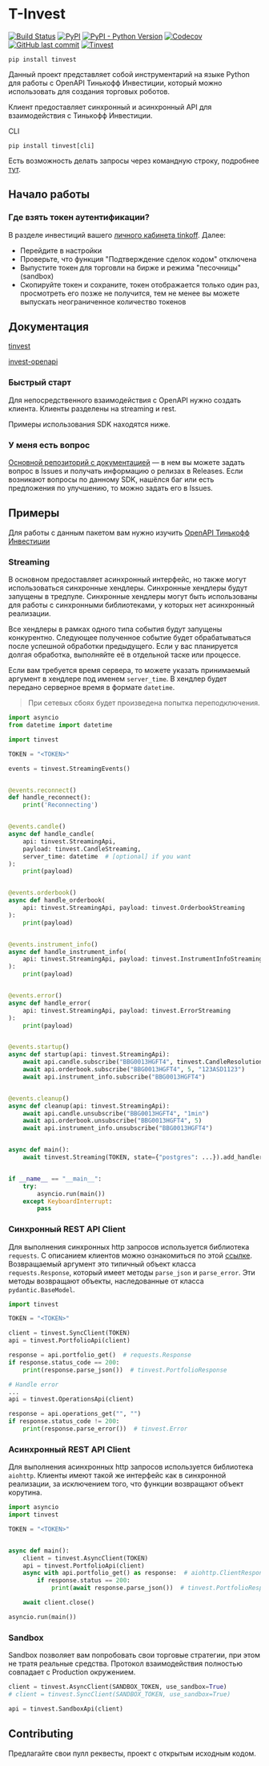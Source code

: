 # T-Invest

[![Build Status](https://api.travis-ci.com/daxartio/tinvest.svg?branch=master)](https://travis-ci.com/daxartio/tinvest)
[![PyPI](https://img.shields.io/pypi/v/tinvest)](https://pypi.org/project/tinvest/)
[![PyPI - Python Version](https://img.shields.io/pypi/pyversions/tinvest)](https://www.python.org/downloads/)
[![Codecov](https://img.shields.io/codecov/c/github/daxartio/tinvest)](https://travis-ci.com/daxartio/tinvest)
[![GitHub last commit](https://img.shields.io/github/last-commit/daxartio/tinvest)](https://github.com/daxartio/tinvest)
[![Tinvest](https://img.shields.io/github/stars/daxartio/tinvest?style=social)](https://github.com/daxartio/tinvest)

```
pip install tinvest
```

Данный проект представляет собой инструментарий на языке Python для работы с OpenAPI Тинькофф Инвестиции, который можно использовать для создания торговых роботов.

Клиент предоставляет синхронный и асинхронный API для взаимодействия с Тинькофф Инвестиции.

CLI

```
pip install tinvest[cli]
```

Есть возможность делать запросы через командную строку, подробнее [тут](https://daxartio.github.io/tinvest/).

## Начало работы

### Где взять токен аутентификации?

В разделе инвестиций вашего [личного кабинета tinkoff](https://www.tinkoff.ru/invest/). Далее:

* Перейдите в настройки
* Проверьте, что функция "Подтверждение сделок кодом" отключена
* Выпустите токен для торговли на бирже и режима "песочницы" (sandbox)
* Скопируйте токен и сохраните, токен отображается только один раз, просмотреть его позже не получится, тем не менее вы можете выпускать неограниченное количество токенов

## Документация

[tinvest](https://daxartio.github.io/tinvest/)

[invest-openapi](https://tinkoffcreditsystems.github.io/invest-openapi/)

### Быстрый старт

Для непосредственного взаимодействия с OpenAPI нужно создать клиента. Клиенты разделены на streaming и rest.

Примеры использования SDK находятся ниже.

### У меня есть вопрос

[Основной репозиторий с документацией](https://github.com/TinkoffCreditSystems/invest-openapi/) — в нем вы можете задать вопрос в Issues и получать информацию о релизах в Releases.
Если возникают вопросы по данному SDK, нашёлся баг или есть предложения по улучшению, то можно задать его в Issues.

## Примеры

Для работы с данным пакетом вам нужно изучить [OpenAPI Тинькофф Инвестиции](https://tinkoffcreditsystems.github.io/invest-openapi/swagger-ui/)

### Streaming

В основном предоставляет асинхронный интерфейс,
но также могут использоваться синхронные хендлеры.
Синхронные хендлеры будут запущены в тредпуле.
Синхронные хендлеры могут быть использованы для работы с синхронными библиотеками,
у которых нет асинхронный реализации.

Все хендлеры в рамках одного типа события будут запущены конкурентно.
Следующее полученное событие будет обрабатываться после успешной обработки предыдущего.
Если у вас планируется долгая обработка, выполняйте её в отдельной таске или процессе.

Если вам требуется время сервера, то можете указать принимаемый аргумент в хендлере под именем `server_time`.
В хендлер будет передано серверное время в формате `datetime`.

> При сетевых сбоях будет произведена попытка переподключения.

```python
import asyncio
from datetime import datetime

import tinvest

TOKEN = "<TOKEN>"

events = tinvest.StreamingEvents()


@events.reconnect()
def handle_reconnect():
    print('Reconnecting')


@events.candle()
async def handle_candle(
    api: tinvest.StreamingApi,
    payload: tinvest.CandleStreaming,
    server_time: datetime  # [optional] if you want
):
    print(payload)


@events.orderbook()
async def handle_orderbook(
    api: tinvest.StreamingApi, payload: tinvest.OrderbookStreaming
):
    print(payload)


@events.instrument_info()
async def handle_instrument_info(
    api: tinvest.StreamingApi, payload: tinvest.InstrumentInfoStreaming
):
    print(payload)


@events.error()
async def handle_error(
    api: tinvest.StreamingApi, payload: tinvest.ErrorStreaming
):
    print(payload)


@events.startup()
async def startup(api: tinvest.StreamingApi):
    await api.candle.subscribe("BBG0013HGFT4", tinvest.CandleResolution.min1)
    await api.orderbook.subscribe("BBG0013HGFT4", 5, "123ASD1123")
    await api.instrument_info.subscribe("BBG0013HGFT4")


@events.cleanup()
async def cleanup(api: tinvest.StreamingApi):
    await api.candle.unsubscribe("BBG0013HGFT4", "1min")
    await api.orderbook.unsubscribe("BBG0013HGFT4", 5)
    await api.instrument_info.unsubscribe("BBG0013HGFT4")


async def main():
    await tinvest.Streaming(TOKEN, state={"postgres": ...}).add_handlers(events).run()


if __name__ == "__main__":
    try:
        asyncio.run(main())
    except KeyboardInterrupt:
        pass

```

### Синхронный REST API Client

Для выполнения синхронных http запросов используется библиотека `requests`.
С описанием клиентов можно ознакомиться по этой [ссылке](https://daxartio.github.io/tinvest/tinvest/apis/).
Возвращаемый аргумент это типичный объект класса `requests.Response`,
который имеет методы `parse_json` и `parse_error`.
Эти методы возвращают объекты, наследованные от класса `pydantic.BaseModel`.

```python
import tinvest

TOKEN = "<TOKEN>"

client = tinvest.SyncClient(TOKEN)
api = tinvest.PortfolioApi(client)

response = api.portfolio_get()  # requests.Response
if response.status_code == 200:
    print(response.parse_json())  # tinvest.PortfolioResponse
```

```python
# Handle error
...
api = tinvest.OperationsApi(client)

response = api.operations_get("", "")
if response.status_code != 200:
    print(response.parse_error())  # tinvest.Error
```

### Асинхронный REST API Client

Для выполнения асинхронных http запросов используется библиотека `aiohttp`.
Клиенты имеют такой же интерфейс как в синхронной реализации, за исключением того,
что функции возвращают объект корутина.

```python
import asyncio
import tinvest

TOKEN = "<TOKEN>"


async def main():
    client = tinvest.AsyncClient(TOKEN)
    api = tinvest.PortfolioApi(client)
    async with api.portfolio_get() as response:  # aiohttp.ClientResponse
        if response.status == 200:
            print(await response.parse_json())  # tinvest.PortfolioResponse

    await client.close()

asyncio.run(main())
```

### Sandbox

Sandbox позволяет вам попробовать свои торговые стратегии, при этом не тратя реальные средства. Протокол взаимодействия полностью совпадает с Production окружением.

```python
client = tinvest.AsyncClient(SANDBOX_TOKEN, use_sandbox=True)
# client = tinvest.SyncClient(SANDBOX_TOKEN, use_sandbox=True)

api = tinvest.SandboxApi(client)
```

## Contributing

Предлагайте свои пулл реквесты, проект с открытым исходным кодом.
